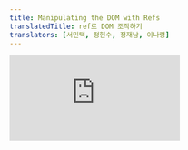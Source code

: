 ```yaml
---
title: Manipulating the DOM with Refs
translatedTitle: ref로 DOM 조작하기
translators: [서민택, 정현수, 정재남, 이나령]
---
```


<iframe 
  style={{aspectRatio: 1.7778, width: '100%'}} 
  src="https://www.youtube.com/embed/playlist?list=PLjQV3hketAJkh6BEl0n4PDS_2fBd0cS9v&index=30"
  title="YouTube video player" 
  frameBorder="0" 
/>

<Intro>

React automatically updates the [DOM](https://developer.mozilla.org/docs/Web/API/Document_Object_Model/Introduction) to match your render output, so your components won't often need to manipulate it. However, sometimes you might need access to the DOM elements managed by React--for example, to focus a node, scroll to it, or measure its size and position. There is no built-in way to do those things in React, so you will need a *ref* to the DOM node.
<Trans>React는 렌더링 출력과 일치하도록 [DOM](https://developer.mozilla.org/docs/Web/API/Document_Object_Model/Introduction)을 자동으로 업데이트하므로 컴포넌트가 자주 조작할 필요가 없습니다. 하지만 때로는 노드에 초점을 맞추거나 스크롤하거나 크기와 위치를 측정하기 위해 React가 관리하는 DOM 요소에 접근해야 할 수도 있습니다. React에는 이러한 작업을 수행할 수 있는 빌트인된 방법이 없으므로 DOM 노드에 대한 *ref*가 필요합니다.</Trans>

</Intro>

<YouWillLearn>

- How to access a DOM node managed by React with the `ref` attribute
- How the `ref` JSX attribute relates to the `useRef` Hook
- How to access another component's DOM node
- In which cases it's safe to modify the DOM managed by React

<TransBlock>
  - `ref` 어트리뷰트로 React가 관리하는 DOM 노드에 접근하는 방법
  - `ref` JSX 속성이 `useRef` 훅과 관련되는 방법
  - 다른 컴포넌트의 DOM 노드에 접근하는 방법
  - 어떤 경우에 React가 관리하는 DOM을 수정해도 안전한지
</TransBlock>

</YouWillLearn>

## Getting a ref to the node<Trans>노드에 대한 ref 가져오기</Trans> {/*getting-a-ref-to-the-node*/}

To access a DOM node managed by React, first, import the `useRef` Hook:
<Trans>React가 관리하는 DOM 노드에 접근하려면, 먼저 `useRef` 훅을 불러옵니다:</Trans>

```js
import { useRef } from 'react';
```

Then, use it to declare a ref inside your component:
<Trans>그런 다음 컴포넌트 내부에서 ref를 선언합니다:</Trans>

```js
const myRef = useRef(null);
```

Finally, pass it to the DOM node as the `ref` attribute:
<Trans>마지막으로, DOM 노드에 `ref` 속성으로 전달합니다:</Trans>

```js
<div ref={myRef}>
```

The `useRef` Hook returns an object with a single property called `current`. Initially, `myRef.current` will be `null`. When React creates a DOM node for this `<div>`, React will put a reference to this node into `myRef.current`. You can then access this DOM node from your [event handlers](/learn/responding-to-events) and use the built-in [browser APIs](https://developer.mozilla.org/docs/Web/API/Element) defined on it.
<Trans>이 `useRef` 훅은 `current` 라고 하는 프로퍼티가 포함된 객체를 반환합니다. 처음에는 `myRef.current` 는 `null` 이 될 것입니다. React가 이 `<div>`에 대한 DOM 노드를 생성하면, React는 이 노드에 대한 참조를 `myRef.current`에 넣습니다. 그런 다음 [이벤트 핸들러](/learn/responding-to-events)에서 이 DOM 노드에 액세스하고 여기에 정의된 빌트인 [브라우저 API](https://developer.mozilla.org/docs/Web/API/Element)를 사용할 수 있습니다.</Trans>

```js
// You can use any browser APIs, for example:
// 모든 브라우저 API를 사용할 수 있습니다. 예를 들어:
myRef.current.scrollIntoView();
```

### Example: Focusing a text input<Trans>예: 텍스트 input에 초점 맞추기</Trans> {/*example-focusing-a-text-input*/}

In this example, clicking the button will focus the input:
<Trans>이 예제에서는 버튼을 클릭하면 input에 초점이 맞춰집니다:</Trans>

<Sandpack>

```js
import { useRef } from 'react';

export default function Form() {
  const inputRef = useRef(null);

  function handleClick() {
    inputRef.current.focus();
  }

  return (
    <>
      <input ref={inputRef} />
      <button onClick={handleClick}>
        Focus the input
      </button>
    </>
  );
}
```

</Sandpack>

To implement this:
<Trans>이를 구현하려면:</Trans>

1. Declare `inputRef` with the `useRef` Hook.
2. Pass it as `<input ref={inputRef}>`. This tells React to **put this `<input>`'s DOM node into `inputRef.current`.**
3. In the `handleClick` function, read the input DOM node from `inputRef.current` and call [`focus()`](https://developer.mozilla.org/en-US/docs/Web/API/HTMLElement/focus) on it with `inputRef.current.focus()`.
4. Pass the `handleClick` event handler to `<button>` with `onClick`.

<TransBlock>
1. `useRef` 훅으로 `inputRef`를 선언합니다.
2. 이를 `<input ref={inputRef}>`에 전달합니다. 이렇게 하면 React가 이 `<input>`의 DOM 노드를 `inputRef.current`에 넣을 것입니다.
3. `handleClick` 함수에서 `inputRef.current`로부터 input DOM 노드를 읽어와서 `inputRef.current.focus()`로 [`focus()`](https://developer.mozilla.org/en-US/docs/Web/API/HTMLElement/focus)를 호출합니다.
4. `<button>`의 `onClick`에 `handleClick` 이벤트 핸들러를 전달합니다.
</TransBlock>

While DOM manipulation is the most common use case for refs, the `useRef` Hook can be used for storing other things outside React, like timer IDs. Similarly to state, refs remain between renders. Refs are like state variables that don't trigger re-renders when you set them. Read about refs in [Referencing Values with Refs.](/learn/referencing-values-with-refs)
<Trans>DOM 조작이 ref의 가장 일반적인 사용 사례이지만, `useRef` 훅은 timer ID와 같은 다른 것들을 React 외부에 저장하는 데 사용될 수 있습니다. state와 유사하게 ref는 렌더링 사이에 유지됩니다. ref는 state 변수와 비슷하지만 설정할 때 리렌더링을 촉발하지 않습니다. ref에 대한 자세한 내용은 [Refs로 값 참조하기](/learn/referencing-values-with-refs)에서 읽어보세요.</Trans>

### Example: Scrolling to an element<Trans>예: element로 스크롤하기</Trans> {/*example-scrolling-to-an-element*/}

You can have more than a single ref in a component. In this example, there is a carousel of three images. Each button centers an image by calling the browser [`scrollIntoView()`](https://developer.mozilla.org/en-US/docs/Web/API/Element/scrollIntoView) method on the corresponding DOM node:
<Trans>컴포넌트를 ref를 하나 이상 포함할 수도 있습니다. 이 예시에는 세 개의 이미지로 구성된 캐러셀이 있습니다. 각 버튼은 DOM 노드에서 브라우저 [`scrollIntoView()`](https://developer.mozilla.org/en-US/docs/Web/API/Element/scrollIntoView) 메서드를 호출하여 해당 이미지를 중앙에 배치합니다:</Trans>

<Sandpack>

```js
import { useRef } from 'react';

export default function CatFriends() {
  const firstCatRef = useRef(null);
  const secondCatRef = useRef(null);
  const thirdCatRef = useRef(null);

  function handleScrollToFirstCat() {
    firstCatRef.current.scrollIntoView({
      behavior: 'smooth',
      block: 'nearest',
      inline: 'center'
    });
  }

  function handleScrollToSecondCat() {
    secondCatRef.current.scrollIntoView({
      behavior: 'smooth',
      block: 'nearest',
      inline: 'center'
    });
  }

  function handleScrollToThirdCat() {
    thirdCatRef.current.scrollIntoView({
      behavior: 'smooth',
      block: 'nearest',
      inline: 'center'
    });
  }

  return (
    <>
      <nav>
        <button onClick={handleScrollToFirstCat}>
          Tom
        </button>
        <button onClick={handleScrollToSecondCat}>
          Maru
        </button>
        <button onClick={handleScrollToThirdCat}>
          Jellylorum
        </button>
      </nav>
      <div>
        <ul>
          <li>
            <img
              src="https://placekitten.com/g/200/200"
              alt="Tom"
              ref={firstCatRef}
            />
          </li>
          <li>
            <img
              src="https://placekitten.com/g/300/200"
              alt="Maru"
              ref={secondCatRef}
            />
          </li>
          <li>
            <img
              src="https://placekitten.com/g/250/200"
              alt="Jellylorum"
              ref={thirdCatRef}
            />
          </li>
        </ul>
      </div>
    </>
  );
}
```

```css
div {
  width: 100%;
  overflow: hidden;
}

nav {
  text-align: center;
}

button {
  margin: .25rem;
}

ul,
li {
  list-style: none;
  white-space: nowrap;
}

li {
  display: inline;
  padding: 0.5rem;
}
```

</Sandpack>

<DeepDive>

#### How to manage a list of refs using a ref callback<Trans>ref 콜백을 사용하여 refs 목록을 관리하는 방법</Trans> {/*how-to-manage-a-list-of-refs-using-a-ref-callback*/}

In the above examples, there is a predefined number of refs. However, sometimes you might need a ref to each item in the list, and you don't know how many you will have. Something like this **wouldn't work**:
<Trans>위의 예에서는 ref를 항목 수만큼 미리 정의해 두었습니다. 그러나 목록의 각 항목에 대해 얼마나 많은 ref가 필요할지 알 수 없는 경우도 있습니다. 이런 경우에는 제대로 **작동하지 않을 것입니다**:</Trans>

```js
<ul>
  {items.map((item) => {
    // Doesn't work! 작동하지 않습니다!
    const ref = useRef(null);
    return <li ref={ref} />;
  })}
</ul>
```

This is because **Hooks must only be called at the top-level of your component.** You can't call `useRef` in a loop, in a condition, or inside a `map()` call.
<Trans>이는 **훅은 컴포넌트의 최상위 레벨에서만 호출해야 하기 때문입니다.** 반복문 또는 `map()` 내부에서는 `useRef`를 호출할 수 없습니다.</Trans>

One possible way around this is to get a single ref to their parent element, and then use DOM manipulation methods like [`querySelectorAll`](https://developer.mozilla.org/en-US/docs/Web/API/Document/querySelectorAll) to "find" the individual child nodes from it. However, this is brittle and can break if your DOM structure changes.
<Trans>이 문제를 해결할 수 있는 한 가지 방법은 부모 엘리먼트에 대한 단일 ref를 가져온 다음 [`querySelectorAll`](https://developer.mozilla.org/ko/docs/Web/API/Document/querySelectorAll)과 같은 DOM 조작 메서드를 사용하여 개별 하위 노드를 "찾는" 것입니다. 하지만 이 방법은 DOM 구조가 변경되면 깨질 수 있습니다.</Trans>

Another solution is to **pass a function to the `ref` attribute.** This is called a [`ref` callback.](/reference/react-dom/components/common#ref-callback) React will call your ref callback with the DOM node when it's time to set the ref, and with `null` when it's time to clear it. This lets you maintain your own array or a [Map](https://developer.mozilla.org/en-US/docs/Web/JavaScript/Reference/Global_Objects/Map), and access any ref by its index or some kind of ID.
<Trans>또 다른 해결책은 **`ref` 속성에 함수를 전달**하는 것입니다. 이를 [`ref` 콜백](/reference/react-dom/components/common#ref-callback)이라고 합니다. React는 ref를 설정할 때가 되면 DOM 노드로, 지울 때가 되면 `null`로 ref 콜백을 호출할 것입니다. 이를 통해 자신만의 배열이나 [Map](https://developer.mozilla.org/en-US/docs/Web/JavaScript/Reference/Global_Objects/Map)을 유지 관리하고, 인덱스나 일종의 ID로 모든 ref에 접근할 수 있습니다.</Trans>

This example shows how you can use this approach to scroll to an arbitrary node in a long list:
<Trans>다음 예제는 이러한 접근으로 긴 목록에서 임의 노드로 스크롤하는 방법을 보여 줍니다:</Trans>

<Sandpack>

```js
import { useRef } from 'react';

export default function CatFriends() {
  const itemsRef = useRef(null);

  function scrollToId(itemId) {
    const map = getMap();
    const node = map.get(itemId);
    node.scrollIntoView({
      behavior: 'smooth',
      block: 'nearest',
      inline: 'center'
    });
  }

  function getMap() {
    if (!itemsRef.current) {
      // Initialize the Map on first usage.
      itemsRef.current = new Map();
    }
    return itemsRef.current;
  }

  return (
    <>
      <nav>
        <button onClick={() => scrollToId(0)}>
          Tom
        </button>
        <button onClick={() => scrollToId(5)}>
          Maru
        </button>
        <button onClick={() => scrollToId(9)}>
          Jellylorum
        </button>
      </nav>
      <div>
        <ul>
          {catList.map(cat => (
            <li
              key={cat.id}
              ref={(node) => {
                const map = getMap();
                if (node) {
                  map.set(cat.id, node);
                } else {
                  map.delete(cat.id);
                }
              }}
            >
              <img
                src={cat.imageUrl}
                alt={'Cat #' + cat.id}
              />
            </li>
          ))}
        </ul>
      </div>
    </>
  );
}

const catList = [];
for (let i = 0; i < 10; i++) {
  catList.push({
    id: i,
    imageUrl: 'https://placekitten.com/250/200?image=' + i
  });
}

```

```css
div {
  width: 100%;
  overflow: hidden;
}

nav {
  text-align: center;
}

button {
  margin: .25rem;
}

ul,
li {
  list-style: none;
  white-space: nowrap;
}

li {
  display: inline;
  padding: 0.5rem;
}
```

</Sandpack>

In this example, `itemsRef` doesn't hold a single DOM node. Instead, it holds a [Map](https://developer.mozilla.org/docs/Web/JavaScript/Reference/Global_Objects/Map) from item ID to a DOM node. ([Refs can hold any values!](/learn/referencing-values-with-refs)) The [`ref` callback](/reference/react-dom/components/common#ref-callback) on every list item takes care to update the Map:
<Trans>이 예제에서 `itemsRef`는 단일 DOM 노드를 보유하지 않습니다. 대신 항목 ID에서 DOM 노드로의 [Map](https://developer.mozilla.org/ko/docs/Web/JavaScript/Reference/Global_Objects/Map)을 보유합니다. ([Ref는 모든 값을 보유할 수 있습니다!](/learn/referencing-values-with-refs)) 모든 목록 항목의 [`ref` 콜백](/reference/react-dom/components/common#ref-callback)은 맵을 업데이트합니다:</Trans>

```js
<li
  key={cat.id}
  ref={node => {
    const map = getMap();
    if (node) {
      // Add to the Map
      map.set(cat.id, node);
    } else {
      // Remove from the Map
      map.delete(cat.id);
    }
  }}
>
```

This lets you read individual DOM nodes from the Map later.
<Trans>이렇게 하면 나중에 Map에서 개별 DOM 노드를 읽을 수 있습니다.</Trans>

</DeepDive>

## Accessing another component's DOM nodes<Trans>다른 컴포넌트의 DOM 노드에 접근하기</Trans> {/*accessing-another-components-dom-nodes*/}

When you put a ref on a built-in component that outputs a browser element like `<input />`, React will set that ref's `current` property to the corresponding DOM node (such as the actual `<input />` in the browser).
<Trans>`<input />`과 같은 브라우저 엘리먼트를 출력하는 빌트인 컴포넌트에 ref를 넣으면, React는 해당 ref의 `current` 프로퍼티를 해당 DOM 노드(예: 브라우저의 실제 `<input />`)로 설정합니다.</Trans>

However, if you try to put a ref on **your own** component, like `<MyInput />`, by default you will get `null`. Here is an example demonstrating it. Notice how clicking the button **does not** focus the input:
<Trans>그러나 `<MyInput />`과 같은 **여러분이 만든** 컴포넌트에 ref를 넣으려고 하면 기본적으로 `null`이 반환됩니다. 다음은 이를 보여주는 예시입니다. 버튼을 클릭해도 input에 초점이 맞춰지지 **않는** 것을 확인할 수 있습니다:</Trans>

<Sandpack>

```js
import { useRef } from 'react';

function MyInput(props) {
  return <input {...props} />;
}

export default function MyForm() {
  const inputRef = useRef(null);

  function handleClick() {
    inputRef.current.focus();
  }

  return (
    <>
      <MyInput ref={inputRef} />
      <button onClick={handleClick}>
        Focus the input
      </button>
    </>
  );
}
```

</Sandpack>

To help you notice the issue, React also prints an error to the console:
<Trans>문제를 알아차리는 데 도움이 되도록 React는 콘솔에 오류를 출력하기도 합니다:</Trans>

<ConsoleBlock level="error">

Warning: Function components cannot be given refs. Attempts to access this ref will fail. Did you mean to use React.forwardRef()?<br/>
// 경고: 함수 컴포넌트에는 refs를 지정할 수 없습니다. 이 ref에 접근하려는 시도는 실패합니다. React.forwardRef()를 사용하려고 하셨나요?
</ConsoleBlock>

This happens because by default React does not let a component access the DOM nodes of other components. Not even for its own children! This is intentional. Refs are an escape hatch that should be used sparingly. Manually manipulating _another_ component's DOM nodes makes your code even more fragile.
<Trans>이는 기본적으로 React가 컴포넌트가 다른 컴포넌트의 DOM 노드에 접근하는 것을 허용하지 않기 때문입니다. 심지어 자신의 자식에게도요! 이것은 의도적인 것입니다. ref는 탈출구이기 때문에 아껴서 사용해야 합니다. _다른_ 컴포넌트의 DOM 노드를 수동으로 조작하면 코드가 훨씬 더 취약해집니다.</Trans>

Instead, components that _want_ to expose their DOM nodes have to **opt in** to that behavior. A component can specify that it "forwards" its ref to one of its children. Here's how `MyInput` can use the `forwardRef` API:
<Trans>대신, DOM 노드를 노출하길 _원하는_ 컴포넌트에 해당 동작을 **설정**해야 합니다. 컴포넌트는 자신의 ref를 자식 중 하나에 "전달"하도록 지정할 수 있습니다. `MyInput`이 `forwardRef` API를 사용하는 방법은 다음과 같습니다:</Trans>

```js
const MyInput = forwardRef((props, ref) => {
  return <input {...props} ref={ref} />;
});
```

This is how it works:
<Trans>작동 방식은 다음과 같습니다:</Trans>

1. `<MyInput ref={inputRef} />` tells React to put the corresponding DOM node into `inputRef.current`. However, it's up to the `MyInput` component to opt into that--by default, it doesn't.
2. The `MyInput` component is declared using `forwardRef`. **This opts it into receiving the `inputRef` from above as the second `ref` argument** which is declared after `props`.
3. `MyInput` itself passes the `ref` it received to the `<input>` inside of it.

<TransBlock>
1. `<MyInput ref={inputRef} />`는 React에게 해당 DOM 노드를 `inputRef.current`에 넣으라고 지시합니다. 그러나 이를 선택할지는 `MyInput` 컴포넌트에 달려 있으며, 기본적으로 그렇지 않습니다.
2. `MyInput` 컴포넌트를 `forwardRef`를 사용하여 선언하면, `props` 다음의 **두 번째 `ref` 인수**에 위의 `inputRef`를 받도록 설정됩니다.
3. `MyInput`은 수신한 `ref`를 내부의 `<input>`으로 전달합니다.
</TransBlock>

Now clicking the button to focus the input works:
<Trans>이제 버튼을 클릭하면 input에 초점이 맞춰집니다:</Trans>

<Sandpack>

```js
import { forwardRef, useRef } from 'react';

const MyInput = forwardRef((props, ref) => {
  return <input {...props} ref={ref} />;
});

export default function Form() {
  const inputRef = useRef(null);

  function handleClick() {
    inputRef.current.focus();
  }

  return (
    <>
      <MyInput ref={inputRef} />
      <button onClick={handleClick}>
        Focus the input
      </button>
    </>
  );
}
```

</Sandpack>

In design systems, it is a common pattern for low-level components like buttons, inputs, and so on, to forward their refs to their DOM nodes. On the other hand, high-level components like forms, lists, or page sections usually won't expose their DOM nodes to avoid accidental dependencies on the DOM structure.
<Trans>디자인 시스템에서 버튼, 입력 등과 같은 저수준 컴포넌트는 해당 ref를 DOM 노드로 전달하는 것이 일반적인 패턴입니다. 반면 양식, 목록 또는 페이지 섹션과 같은 상위 수준 컴포넌트는 일반적으로 DOM 구조에 대한 우발적 의존성을 피하기 위해 해당 DOM 노드를 노출하지 않습니다.</Trans>

<DeepDive>

#### Exposing a subset of the API with an imperative handle<Trans>명령형 핸들로 API의 하위 집합 노출하기</Trans> {/*exposing-a-subset-of-the-api-with-an-imperative-handle*/}

In the above example, `MyInput` exposes the original DOM input element. This lets the parent component call `focus()` on it. However, this also lets the parent component do something else--for example, change its CSS styles. In uncommon cases, you may want to restrict the exposed functionality. You can do that with `useImperativeHandle`:
<Trans>위의 예시에서 `MyInput`은 원본 DOM input 엘리먼트를 노출합니다. 이를 통해 부모 컴포넌트가 이 요소에 `focus()`를 호출할 수 있습니다. 그런데 이렇게 하면 부모 컴포넌트가 다른 작업(예: CSS 스타일 변경)을 할 수도 있습니다. 드문 경우지만 노출되는 기능을 제한하고 싶을 수도 있을 것입니다. 그럴 땐 `useImperativeHandle`을 사용하면 됩니다:</Trans>

<Sandpack>

```js
import {
  forwardRef, 
  useRef, 
  useImperativeHandle
} from 'react';

const MyInput = forwardRef((props, ref) => {
  const realInputRef = useRef(null);
  useImperativeHandle(ref, () => ({
    // Only expose focus and nothing else
    focus() {
      realInputRef.current.focus();
    },
  }));
  return <input {...props} ref={realInputRef} />;
});

export default function Form() {
  const inputRef = useRef(null);

  function handleClick() {
    inputRef.current.focus();
  }

  return (
    <>
      <MyInput ref={inputRef} />
      <button onClick={handleClick}>
        Focus the input
      </button>
    </>
  );
}
```

</Sandpack>

Here, `realInputRef` inside `MyInput` holds the actual input DOM node. However, `useImperativeHandle` instructs React to provide your own special object as the value of a ref to the parent component. So `inputRef.current` inside the `Form` component will only have the `focus` method. In this case, the ref "handle" is not the DOM node, but the custom object you create inside `useImperativeHandle` call.
<Trans>여기서 `MyInput` 내부의 `realInputRef`는 실제 input DOM 노드를 보유합니다. 하지만 `useImperativeHandle`은 부모 컴포넌트에 대한 ref 값으로 고유한 특수 객체를 제공하도록 React에 지시합니다. 따라서 `Form` 컴포넌트 내부의 `inputRef.current`에는 `focus` 메서드만 있게 됩니다. 이 경우 ref "핸들"은 DOM 노드가 아니라 `useImperativeHandle()` 내부에서 생성한 사용자 정의 객체입니다.</Trans>

</DeepDive>

## When React attaches the refs<Trans>React가 ref를 첨부할 때</Trans> {/*when-react-attaches-the-refs*/}

In React, every update is split in [two phases](/learn/render-and-commit#step-3-react-commits-changes-to-the-dom):
<Trans>React에서 모든 업데이트는 [두 단계](/learn/render-and-commit#step-3-react-commits-changes-to-the-dom)로 나뉩니다:</Trans>

* During **render,** React calls your components to figure out what should be on the screen.
* During **commit,** React applies changes to the DOM.

<TransBlock>
- **렌더링** 하는 동안 React는 컴포넌트를 호출하여 화면에 무엇이 표시되어야 하는지 파악합니다.
- **커밋(commit)** 하는 동안 React는 DOM에 변경 사항을 적용합니다.
</TransBlock>

In general, you [don't want](/learn/referencing-values-with-refs#best-practices-for-refs) to access refs during rendering. That goes for refs holding DOM nodes as well. During the first render, the DOM nodes have not yet been created, so `ref.current` will be `null`. And during the rendering of updates, the DOM nodes haven't been updated yet. So it's too early to read them.
<Trans>일반적으로 렌더링 중에는 ref에 액세스하는 것을 [원하지 않을 것입니다](/learn/referencing-values-with-refs#best-practices-for-refs). DOM 노드를 보유하는 ref도 마찬가지입니다. 첫 번째 렌더링 중에는 DOM 노드가 아직 생성되지 않았으므로 `ref.current`는 `null`이 됩니다. 그리고 업데이트를 렌더링하는 동안에는 DOM 노드가 아직 업데이트되지 않았습니다. 따라서 이를 읽기에는 너무 이르죠.</Trans>

React sets `ref.current` during the commit. Before updating the DOM, React sets the affected `ref.current` values to `null`. After updating the DOM, React immediately sets them to the corresponding DOM nodes.
<Trans>React는 커밋하는 동안에 `ref.current`를 설정합니다. React는 DOM이 업데이트 되기 전에는 `ref.current`의 값을 `null`로 설정하였다가, DOM이 업데이트된 직후 해당 DOM 노드로 다시 설정합니다.</Trans>

**Usually, you will access refs from event handlers.** If you want to do something with a ref, but there is no particular event to do it in, you might need an Effect. We will discuss effects on the next pages.
<Trans>**일반적으로 이벤트 핸들러에서 ref에 접근합니다.** ref로 무언가를 하고 싶지만 그 작업을 수행할 특정 이벤트가 없다면, Effect가 필요할 수 있습니다. Effect에 대해서는 다음 페이지에서 설명하겠습니다.</Trans>

<DeepDive>

#### Flushing state updates synchronously with flushSync<Trans>플러싱 state는 flushSync와 동기식으로 업데이트됩니다.</Trans> {/*flushing-state-updates-synchronously-with-flush-sync*/}

Consider code like this, which adds a new todo and scrolls the screen down to the last child of the list. Notice how, for some reason, it always scrolls to the todo that was *just before* the last added one:
<Trans>다음과 같이 새 할 일을 추가하고 목록의 마지막 하위 항목까지 화면을 아래로 스크롤하는 코드를 고려해 보세요. 어떤 이유에서인지 항상 마지막으로 추가한 할 일의 *바로 앞*에 있던 할 일로 스크롤되는 것을 볼 수 있습니다:</Trans>

<Sandpack>

```js
import { useState, useRef } from 'react';

export default function TodoList() {
  const listRef = useRef(null);
  const [text, setText] = useState('');
  const [todos, setTodos] = useState(
    initialTodos
  );

  function handleAdd() {
    const newTodo = { id: nextId++, text: text };
    setText('');
    setTodos([ ...todos, newTodo]);
    listRef.current.lastChild.scrollIntoView({
      behavior: 'smooth',
      block: 'nearest'
    });
  }

  return (
    <>
      <button onClick={handleAdd}>
        Add
      </button>
      <input
        value={text}
        onChange={e => setText(e.target.value)}
      />
      <ul ref={listRef}>
        {todos.map(todo => (
          <li key={todo.id}>{todo.text}</li>
        ))}
      </ul>
    </>
  );
}

let nextId = 0;
let initialTodos = [];
for (let i = 0; i < 20; i++) {
  initialTodos.push({
    id: nextId++,
    text: 'Todo #' + (i + 1)
  });
}
```

</Sandpack>

The issue is with these two lines:
<Trans>문제는 바로 다음 두 줄입니다:</Trans>

```js
setTodos([ ...todos, newTodo]);
listRef.current.lastChild.scrollIntoView();
```

In React, [state updates are queued.](/learn/queueing-a-series-of-state-updates) Usually, this is what you want. However, here it causes a problem because `setTodos` does not immediately update the DOM. So the time you scroll the list to its last element, the todo has not yet been added. This is why scrolling always "lags behind" by one item.
<Trans>React에서는 [state 업데이트가 큐에 등록됩니다.](/learn/queueing-a-series-of-state-updates) 일반적으로 이것은 사용자가 원하는 것입니다. 그러나 여기서는 `setTodos`가 DOM을 즉시 업데이트하지 않기 때문에 문제가 발생합니다. 따라서 목록을 마지막 요소로 스크롤할 때 할 일이 아직 추가되지 않은 상태입니다. 이것이 스크롤이 항상 한 항목씩 "뒤처지는" 이유입니다.</Trans>

To fix this issue, you can force React to update ("flush") the DOM synchronously. To do this, import `flushSync` from `react-dom` and **wrap the state update** into a `flushSync` call:
<Trans>이 문제를 해결하기 위해 React가 DOM을 동기적으로 업데이트("플러시")하도록 강제할 수 있습니다. 이렇게 하려면 `react-dom`에서 `flushSync`를 import하고 **state 업데이트를** `flushSync` 호출로 **감싸면** 됩니다:</Trans>

```js
flushSync(() => {
  setTodos([ ...todos, newTodo]);
});
listRef.current.lastChild.scrollIntoView();
```

This will instruct React to update the DOM synchronously right after the code wrapped in `flushSync` executes. As a result, the last todo will already be in the DOM by the time you try to scroll to it:
<Trans>이렇게 하면 `flushSync`로 감싼 코드가 실행된 직후 React가 DOM을 동기적으로 업데이트하도록 지시합니다. 그 결과 스크롤을 시도할 때 DOM에 이미 마지막 할 일이 있을 것입니다:</Trans>

<Sandpack>

```js
import { useState, useRef } from 'react';
import { flushSync } from 'react-dom';

export default function TodoList() {
  const listRef = useRef(null);
  const [text, setText] = useState('');
  const [todos, setTodos] = useState(
    initialTodos
  );

  function handleAdd() {
    const newTodo = { id: nextId++, text: text };
    flushSync(() => {
      setText('');
      setTodos([ ...todos, newTodo]);      
    });
    listRef.current.lastChild.scrollIntoView({
      behavior: 'smooth',
      block: 'nearest'
    });
  }

  return (
    <>
      <button onClick={handleAdd}>
        Add
      </button>
      <input
        value={text}
        onChange={e => setText(e.target.value)}
      />
      <ul ref={listRef}>
        {todos.map(todo => (
          <li key={todo.id}>{todo.text}</li>
        ))}
      </ul>
    </>
  );
}

let nextId = 0;
let initialTodos = [];
for (let i = 0; i < 20; i++) {
  initialTodos.push({
    id: nextId++,
    text: 'Todo #' + (i + 1)
  });
}
```

</Sandpack>

</DeepDive>

## Best practices for DOM manipulation with refs<Trans>ref를 이용한 DOM 조작 모범 사례</Trans> {/*best-practices-for-dom-manipulation-with-refs*/}

Refs are an escape hatch. You should only use them when you have to "step outside React". Common examples of this include managing focus, scroll position, or calling browser APIs that React does not expose.
<Trans>Ref는 탈출구입니다. "React 외부로 나가야" 할 때만 사용해야 합니다. 일반적인 예로는 초점을 맞추거나, 스크롤 위치를 관리하거나 React가 노출하지 않는 브라우저 API를 호출하는 것이 있습니다.</Trans>

If you stick to non-destructive actions like focusing and scrolling, you shouldn't encounter any problems. However, if you try to **modify** the DOM manually, you can risk conflicting with the changes React is making.
<Trans>포커스나 스크롤 같은 비파괴적 동작을 고수한다면 문제가 발생하지 않을 것입니다. 그러나 DOM을 수동으로 **수정**하려고 하면 React가 수행하는 변경 사항과 충돌할 위험이 있습니다.</Trans>

To illustrate this problem, this example includes a welcome message and two buttons. The first button toggles its presence using [conditional rendering](/learn/conditional-rendering) and [state](/learn/state-a-components-memory), as you would usually do in React. The second button uses the [`remove()` DOM API](https://developer.mozilla.org/en-US/docs/Web/API/Element/remove) to forcefully remove it from the DOM outside of React's control.
<Trans>다음 예시에는 이 문제를 설명하기 위해 환영 메시지와 두 개의 버튼이 포함되어 있습니다. 첫 번째 버튼은 React에서 일반적으로 사용하는 것처럼 [조건부 렌더링](/learn/conditional-rendering)과 [state](/learn/state-a-components-memory)를 사용하여 그 존재 여부를 전환합니다. 두 번째 버튼은 [`remove()` DOM API](https://developer.mozilla.org/en-US/docs/Web/API/Element/remove)를 사용하여 React가 제어할 수 없는 DOM에서 강제로 제거합니다.</Trans>

Try pressing "Toggle with setState" a few times. The message should disappear and appear again. Then press "Remove from the DOM". This will forcefully remove it. Finally, press "Toggle with setState":
<Trans>"Toggle with setState"를 몇 번 눌러보세요. 메시지가 사라졌다가 다시 나타날 것입니다. 그런 다음 "Remove from the DOM"을 누르세요. 그러면 강제로 제거될 것입니다. 마지막으로 "Toggle with setState"를 눌러보세요:</Trans>

<Sandpack>

```js
import { useState, useRef } from 'react';

export default function Counter() {
  const [show, setShow] = useState(true);
  const ref = useRef(null);

  return (
    <div>
      <button
        onClick={() => {
          setShow(!show);
        }}>
        Toggle with setState
      </button>
      <button
        onClick={() => {
          ref.current.remove();
        }}>
        Remove from the DOM
      </button>
      {show && <p ref={ref}>Hello world</p>}
    </div>
  );
}
```

```css
p,
button {
  display: block;
  margin: 10px;
}
```

</Sandpack>

After you've manually removed the DOM element, trying to use `setState` to show it again will lead to a crash. This is because you've changed the DOM, and React doesn't know how to continue managing it correctly.
<Trans>DOM 엘리먼트를 수동으로 제거한 후 `setState`를 사용하여 다시 표시하려고 하면 충돌이 발생합니다. 이는 사용자가 DOM을 변경했고 React가 이를 계속 올바르게 관리하는 방법을 모르기 때문입니다.</Trans>

**Avoid changing DOM nodes managed by React.** Modifying, adding children to, or removing children from elements that are managed by React can lead to inconsistent visual results or crashes like above.
<Trans>**React가 관리하는 DOM 노드를 변경하지 마세요.** React가 관리하는 요소를 수정하거나, 자식을 추가하거나 제거하면, 위와 같이 일관성 없는 시각적 결과나 충돌이 발생할 수 있습니다.</Trans>

However, this doesn't mean that you can't do it at all. It requires caution. **You can safely modify parts of the DOM that React has _no reason_ to update.** For example, if some `<div>` is always empty in the JSX, React won't have a reason to touch its children list. Therefore, it is safe to manually add or remove elements there.
<Trans>그렇다고 전혀 할 수 없다는 건 아니고, 주의가 필요하다는 의미입니다. **React가 업데이트할 _이유가 없는_ DOM의 일부는 안전하게 수정할 수 있습니다.** 예를 들어, JSX에서 일부 `<div>`가 항상 비어 있는 경우, React는 그 자식 목록을 건드릴 이유가 없습니다. 따라서 수동으로 요소를 추가하거나 제거하더라도 안전합니다.</Trans>

<Recap>

- Refs are a generic concept, but most often you'll use them to hold DOM elements.
- You instruct React to put a DOM node into `myRef.current` by passing `<div ref={myRef}>`.
- Usually, you will use refs for non-destructive actions like focusing, scrolling, or measuring DOM elements.
- A component doesn't expose its DOM nodes by default. You can opt into exposing a DOM node by using `forwardRef` and passing the second `ref` argument down to a specific node.
- Avoid changing DOM nodes managed by React.
- If you do modify DOM nodes managed by React, modify parts that React has no reason to update.

<TransBlock>
- Ref는 일반적인 개념이긴 하지만, 대부분 DOM 엘리먼트를 보관할 때 사용합니다.
- `<div ref={myRef}>`를 전달해 DOM 노드를 `myRef.current`에 넣으라고 React에 지시합니다.
- 보통은 포커스, 스크롤, DOM 엘리먼트 측정과 같은 비파괴적인 동작에 ref를 사용합니다.
- 컴포넌트는 기본적으로 DOM 노드를 노출하지 않습니다. `forwardRef`를 사용하고 두 번째 `ref` 인수를 특정 노드에 전달하여 DOM 노드를 노출하도록 설정할 수 있습니다.
- React가 관리하는 DOM 노드를 변경하지 마세요.
- React가 관리하는 DOM 노드를 수정해야 한다면 React가 업데이트할 이유가 없는 부분을 수정하세요.
</TransBlock>
</Recap>

<Challenges>

#### Play and pause the video<Trans>동영상 재생 및 일시 정지하기</Trans> {/*play-and-pause-the-video*/}

In this example, the button toggles a state variable to switch between a playing and a paused state. However, in order to actually play or pause the video, toggling state is not enough. You also need to call [`play()`](https://developer.mozilla.org/en-US/docs/Web/API/HTMLMediaElement/play) and [`pause()`](https://developer.mozilla.org/en-US/docs/Web/API/HTMLMediaElement/pause) on the DOM element for the `<video>`. Add a ref to it, and make the button work.
<Trans>이 예시에서는 버튼을 토글하면 state 변수가 재생 및 일시정지 사이를 전환합니다. 하지만 실제로 동영상을 재생하거나 일시 정지하려면 state 토글만으로는 충분하지 않습니다. 추가로 `<video>`에 대한 DOM 요소에서 [`play()`](https://developer.mozilla.org/en-US/docs/Web/API/HTMLMediaElement/play)와 [`pause()`](https://developer.mozilla.org/en-US/docs/Web/API/HTMLMediaElement/pause)를 호출해야만 합니다. 여기에 ref를 추가하고 버튼이 작동하도록 하세요.</Trans>

<Sandpack>

```js
import { useState, useRef } from 'react';

export default function VideoPlayer() {
  const [isPlaying, setIsPlaying] = useState(false);

  function handleClick() {
    const nextIsPlaying = !isPlaying;
    setIsPlaying(nextIsPlaying);
  }

  return (
    <>
      <button onClick={handleClick}>
        {isPlaying ? 'Pause' : 'Play'}
      </button>
      <video width="250">
        <source
          src="https://interactive-examples.mdn.mozilla.net/media/cc0-videos/flower.mp4"
          type="video/mp4"
        />
      </video>
    </>
  )
}
```

```css
button { display: block; margin-bottom: 20px; }
```

</Sandpack>

For an extra challenge, keep the "Play" button in sync with whether the video is playing even if the user right-clicks the video and plays it using the built-in browser media controls. You might want to listen to `onPlay` and `onPause` on the video to do that.
<Trans>추가 과제를 수행하려면, 사용자가 동영상을 마우스 오른쪽 버튼으로 클릭하여 브라우저의 빌트인 미디어 컨트롤로 재생하더라도 동영상이 재생중인지 여부와 '재생' 버튼이 동기화되도록 유지하세요. 이를 위해 동영상에서 `onPlay` 및 `onPause` 기능을 사용하는게 좋을 것입니다.</Trans>

<Solution>

Declare a ref and put it on the `<video>` element. Then call `ref.current.play()` and `ref.current.pause()` in the event handler depending on the next state.
<Trans>ref를 선언하고 `<video>` 요소에 넣으세요. 그런 다음 다음 state에 따라 이벤트 핸들러에서 `ref.current.play()`와 `ref.current.pause()`를 호출하세요.</Trans>

<Sandpack>

```js
import { useState, useRef } from 'react';

export default function VideoPlayer() {
  const [isPlaying, setIsPlaying] = useState(false);
  const ref = useRef(null);

  function handleClick() {
    const nextIsPlaying = !isPlaying;
    setIsPlaying(nextIsPlaying);

    if (nextIsPlaying) {
      ref.current.play();
    } else {
      ref.current.pause();
    }
  }

  return (
    <>
      <button onClick={handleClick}>
        {isPlaying ? 'Pause' : 'Play'}
      </button>
      <video
        width="250"
        ref={ref}
        onPlay={() => setIsPlaying(true)}
        onPause={() => setIsPlaying(false)}
      >
        <source
          src="https://interactive-examples.mdn.mozilla.net/media/cc0-videos/flower.mp4"
          type="video/mp4"
        />
      </video>
    </>
  )
}
```

```css
button { display: block; margin-bottom: 20px; }
```

</Sandpack>

In order to handle the built-in browser controls, you can add `onPlay` and `onPause` handlers to the `<video>` element and call `setIsPlaying` from them. This way, if the user plays the video using the browser controls, the state will adjust accordingly.
<Trans>브라우저 빌트인 컨트롤을 처리하기 위해 `<video>` 요소에 `onPlay` 및 `onPause` 핸들러를 추가하고, 이 핸들러에서 `setIsPlaying`을 호출하면 됩니다. 이렇게 하면 사용자가 브라우저 컨트롤을 사용하여 동영상을 재생하면 그에 따라 state가 조정됩니다.</Trans>

</Solution>

#### Focus the search field<Trans>검색 필드에 초점 맞추기</Trans> {/*focus-the-search-field*/}

Make it so that clicking the "Search" button puts focus into the field.
<Trans>"Search" 버튼을 클릭하면 필드에 초점이 맞춰지도록 설정하세요.</Trans>

<Sandpack>

```js
export default function Page() {
  return (
    <>
      <nav>
        <button>Search</button>
      </nav>
      <input
        placeholder="Looking for something?"
      />
    </>
  );
}
```

```css
button { display: block; margin-bottom: 10px; }
```

</Sandpack>

<Solution>

Add a ref to the input, and call `focus()` on the DOM node to focus it:
<Trans>input에 ref를 추가하고 DOM 노드에서 `focus()`를 호출하여 초점을 맞추세요:</Trans>

<Sandpack>

```js
import { useRef } from 'react';

export default function Page() {
  const inputRef = useRef(null);
  return (
    <>
      <nav>
        <button onClick={() => {
          inputRef.current.focus();
        }}>
          Search
        </button>
      </nav>
      <input
        ref={inputRef}
        placeholder="Looking for something?"
      />
    </>
  );
}
```

```css
button { display: block; margin-bottom: 10px; }
```

</Sandpack>

</Solution>

#### Scrolling an image carousel<Trans>이미지 캐러셀 스크롤하기</Trans> {/*scrolling-an-image-carousel*/}

This image carousel has a "Next" button that switches the active image. Make the gallery scroll horizontally to the active image on click. You will want to call [`scrollIntoView()`](https://developer.mozilla.org/en-US/docs/Web/API/Element/scrollIntoView) on the DOM node of the active image:
<Trans>이 이미지 캐러셀에는 활성 이미지를 전환하는 "Next" 버튼이 있습니다. 클릭시 갤러리가 활성 이미지의 위치로 가로 스크롤 되도록 하세요. 활성 이미지의 DOM 노드에서 [`scrollIntoView()`](https://developer.mozilla.org/ko/docs/Web/API/Element/scrollIntoView)를 호출해야 합니다:</Trans>

```js
node.scrollIntoView({
  behavior: 'smooth',
  block: 'nearest',
  inline: 'center'
});
```

<Hint>

You don't need to have a ref to every image for this exercise. It should be enough to have a ref to the currently active image, or to the list itself. Use `flushSync` to ensure the DOM is updated *before* you scroll.
<Trans>모든 이미지에 대한 ref를 가질 필요는 없습니다. 현재 활성화된 이미지 또는 목록 자체에 대한 ref가 있으면 충분합니다. `flushSync`를 사용하여 스크롤하기 전에 DOM이 업데이트 되도록 하세요.</Trans>

</Hint>

<Sandpack>

```js
import { useState } from 'react';

export default function CatFriends() {
  const [index, setIndex] = useState(0);
  return (
    <>
      <nav>
        <button onClick={() => {
          if (index < catList.length - 1) {
            setIndex(index + 1);
          } else {
            setIndex(0);
          }
        }}>
          Next
        </button>
      </nav>
      <div>
        <ul>
          {catList.map((cat, i) => (
            <li key={cat.id}>
              <img
                className={
                  index === i ?
                    'active' :
                    ''
                }
                src={cat.imageUrl}
                alt={'Cat #' + cat.id}
              />
            </li>
          ))}
        </ul>
      </div>
    </>
  );
}

const catList = [];
for (let i = 0; i < 10; i++) {
  catList.push({
    id: i,
    imageUrl: 'https://placekitten.com/250/200?image=' + i
  });
}

```

```css
div {
  width: 100%;
  overflow: hidden;
}

nav {
  text-align: center;
}

button {
  margin: .25rem;
}

ul,
li {
  list-style: none;
  white-space: nowrap;
}

li {
  display: inline;
  padding: 0.5rem;
}

img {
  padding: 10px;
  margin: -10px;
  transition: background 0.2s linear;
}

.active {
  background: rgba(0, 100, 150, 0.4);
}
```

</Sandpack>

<Solution>

You can declare a `selectedRef`, and then pass it conditionally only to the current image:
<Trans>`selectedRef`를 선언한 다음 조건부로 현재 이미지에만 전달할 수 있습니다:</Trans>

```js
<li ref={index === i ? selectedRef : null}>
```

When `index === i`, meaning that the image is the selected one, the `<li>` will receive the `selectedRef`. React will make sure that `selectedRef.current` always points at the correct DOM node.
<Trans>`index === i`일 때, 즉,선택된 이미지일 때, `<li>`는 `selectedRef`를 받습니다. React는 `selectedRef.current`가 항상 올바른 DOM 노드를 가리키도록 할 것입니다.</Trans>

Note that the `flushSync` call is necessary to force React to update the DOM before the scroll. Otherwise, `selectedRef.current` would always point at the previously selected item.
<Trans>`flushSync` 호출은 스크롤 전에 React가 DOM을 업데이트하도록 강제하는 데에 필요하다는 점에 유의하세요. 그렇지 않으면 `selectedRef.current`가 항상 이전에 선택된 항목을 가리키게 될 것입니다.</Trans>

<Sandpack>

```js
import { useRef, useState } from 'react';
import { flushSync } from 'react-dom';

export default function CatFriends() {
  const selectedRef = useRef(null);
  const [index, setIndex] = useState(0);

  return (
    <>
      <nav>
        <button onClick={() => {
          flushSync(() => {
            if (index < catList.length - 1) {
              setIndex(index + 1);
            } else {
              setIndex(0);
            }
          });
          selectedRef.current.scrollIntoView({
            behavior: 'smooth',
            block: 'nearest',
            inline: 'center'
          });            
        }}>
          Next
        </button>
      </nav>
      <div>
        <ul>
          {catList.map((cat, i) => (
            <li
              key={cat.id}
              ref={index === i ?
                selectedRef :
                null
              }
            >
              <img
                className={
                  index === i ?
                    'active'
                    : ''
                }
                src={cat.imageUrl}
                alt={'Cat #' + cat.id}
              />
            </li>
          ))}
        </ul>
      </div>
    </>
  );
}

const catList = [];
for (let i = 0; i < 10; i++) {
  catList.push({
    id: i,
    imageUrl: 'https://placekitten.com/250/200?image=' + i
  });
}

```

```css
div {
  width: 100%;
  overflow: hidden;
}

nav {
  text-align: center;
}

button {
  margin: .25rem;
}

ul,
li {
  list-style: none;
  white-space: nowrap;
}

li {
  display: inline;
  padding: 0.5rem;
}

img {
  padding: 10px;
  margin: -10px;
  transition: background 0.2s linear;
}

.active {
  background: rgba(0, 100, 150, 0.4);
}
```

</Sandpack>

</Solution>

#### Focus the search field with separate components<Trans>별도의 컴포넌트로 검색 필드에 초점 맞추기</Trans> {/*focus-the-search-field-with-separate-components*/}

Make it so that clicking the "Search" button puts focus into the field. Note that each component is defined in a separate file and shouldn't be moved out of it. How do you connect them together?
<Trans>"Search" 버튼을 클릭하면 필드에 초점이 맞춰지도록 만드세요. 각 컴포넌트는 별도의 파일에 정의되어 있으며, 파일 밖으로 이동해서는 안 됩니다. 어떻게 서로 연결할 수 있을까요?</Trans>
<Hint>

You'll need `forwardRef` to opt into exposing a DOM node from your own component like `SearchInput`.
<Trans>`SearchInput`과 같은 자체 컴포넌트에서 DOM 노드를 노출하도록 선택하려면 `forwardRef`가 필요할 것입니다.</Trans>

</Hint>

<Sandpack>

```js App.js
import SearchButton from './SearchButton.js';
import SearchInput from './SearchInput.js';

export default function Page() {
  return (
    <>
      <nav>
        <SearchButton />
      </nav>
      <SearchInput />
    </>
  );
}
```

```js SearchButton.js
export default function SearchButton() {
  return (
    <button>
      Search
    </button>
  );
}
```

```js SearchInput.js
export default function SearchInput() {
  return (
    <input
      placeholder="Looking for something?"
    />
  );
}
```

```css
button { display: block; margin-bottom: 10px; }
```

</Sandpack>

<Solution>

You'll need to add an `onClick` prop to the `SearchButton`, and make the `SearchButton` pass it down to the browser `<button>`. You'll also pass a ref down to `<SearchInput>`, which will forward it to the real `<input>` and populate it. Finally, in the click handler, you'll call `focus` on the DOM node stored inside that ref.
<Trans>`SearchButton`에 `onClick` prop을 추가하고, `SearchButton`이 이 onClick prop을 브라우저의 `<button>`으로 전달하도록 해야 합니다. 또한 `SearchInput`에 ref를 전달하면 실제 `input`으로 전달되어 채워질 것입니다. 마지막으로 click 핸들러에서 해당 ref 안에 저장된 DOM 노드에서 `focus`를 호출합니다.</Trans>

<Sandpack>

```js App.js
import { useRef } from 'react';
import SearchButton from './SearchButton.js';
import SearchInput from './SearchInput.js';

export default function Page() {
  const inputRef = useRef(null);
  return (
    <>
      <nav>
        <SearchButton onClick={() => {
          inputRef.current.focus();
        }} />
      </nav>
      <SearchInput ref={inputRef} />
    </>
  );
}
```

```js SearchButton.js
export default function SearchButton({ onClick }) {
  return (
    <button onClick={onClick}>
      Search
    </button>
  );
}
```

```js SearchInput.js
import { forwardRef } from 'react';

export default forwardRef(
  function SearchInput(props, ref) {
    return (
      <input
        ref={ref}
        placeholder="Looking for something?"
      />
    );
  }
);
```

```css
button { display: block; margin-bottom: 10px; }
```

</Sandpack>

</Solution>

</Challenges>
